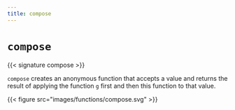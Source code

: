 ```yaml
---
title: compose
---
```


# `compose`

{{< signature compose >}}

`compose` creates an anonymous function that accepts a value and returns the result of applying the function `g` first and then this function to that value.

{{< figure src="images/functions/compose.svg" >}}
